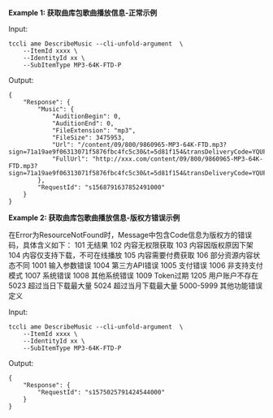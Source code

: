 **Example 1: 获取曲库包歌曲播放信息-正常示例**



Input: 

```
tccli ame DescribeMusic --cli-unfold-argument  \
    --ItemId xxxx \
    --IdentityId xx \
    --SubItemType MP3-64K-FTD-P
```

Output: 
```
{
    "Response": {
        "Music": {
            "AuditionBegin": 0,
            "AuditionEnd": 0,
            "FileExtension": "mp3",
            "FileSize": 3475953,
            "Url": "/content/09/800/9860965-MP3-64K-FTD.mp3?sign=71a19ae9f06313071f5876fbc4fc5c30&t=5d81f154&transDeliveryCode=YQUFAR@0@1568791612@S@3e760189cf194262",
            "FullUrl": "http://xxx.com/content/09/800/9860965-MP3-64K-FTD.mp3?sign=71a19ae9f06313071f5876fbc4fc5c30&t=5d81f154&transDeliveryCode=YQUFAR@0@1568791612@S@3e760189cf194262"
        },
        "RequestId": "s1568791637852491000"
    }
}
```

**Example 2: 获取曲库包歌曲播放信息-版权方错误示例**

在Error为ResourceNotFound时，Message中包含Code信息为版权方的错误码，具体含义如下：
101 无结果
102 内容无权限获取
103 内容因版权原因下架
104 内容仅支持下载，不可在线播放
105 内容需要付费获取
106 部分资源内容状态不同
1001 输入参数错误
1004 第三方API错误
1005 支付错误
1006 非支持支付模式
1007 系统错误
1008 其他系统错误
1009 Token过期
1205 用户账户不存在
5023 超过当日下载最大量
5024 超过当月下载最大量
5000-5999 其他功能错误定义

Input: 

```
tccli ame DescribeMusic --cli-unfold-argument  \
    --ItemId xxxx \
    --IdentityId xx \
    --SubItemType MP3-64K-FTD-P
```

Output: 
```
{
    "Response": {
        "RequestId": "s1575025791424544000"
    }
}
```

